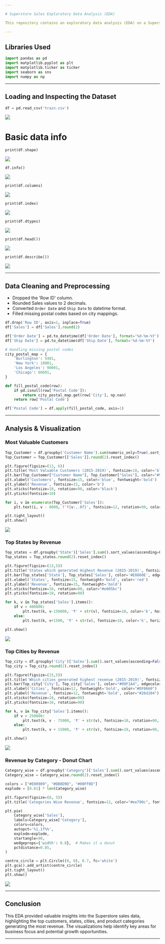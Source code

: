 ```yaml
---

# Superstore Sales Exploratory Data Analysis (EDA)

This repository contains an exploratory data analysis (EDA) on a Superstore Sales dataset spanning from 2015 to 2019. The goal is to analyze sales data by customers, states, cities, and product categories, visualizing the highest revenue generators.

---
```


## Libraries Used

```python
import pandas as pd
import matplotlib.pyplot as plt
import matplotlib.ticker as ticker
import seaborn as sns
import numpy as np
```

---

## Loading and Inspecting the Dataset

```python
df = pd.read_csv('train.csv')
```
![](https://github.com/Its-Deepak-Choudhary/superstore/blob/master/images/Load_csv.png)
# Basic data info
```
print(df.shape)
```
![](https://github.com/Its-Deepak-Choudhary/superstore/blob/master/images/shape.png)
```
df.info()
```
![](https://github.com/Its-Deepak-Choudhary/superstore/blob/master/images/info.png)
```
print(df.columns)
```
![](https://github.com/Its-Deepak-Choudhary/superstore/blob/master/images/columns.png)
```
print(df.index)
```
![](https://github.com/Its-Deepak-Choudhary/superstore/blob/master/images/index.png)
```
print(df.dtypes)
```
![](https://github.com/Its-Deepak-Choudhary/superstore/blob/master/images/dtypes.png)
```
print(df.head())
```
![](https://github.com/Its-Deepak-Choudhary/superstore/blob/master/images/head.png)
```
print(df.describe())
```
![](https://github.com/Its-Deepak-Choudhary/superstore/blob/master/images/describe.png)

---

## Data Cleaning and Preprocessing

* Dropped the 'Row ID' column.
* Rounded Sales values to 2 decimals.
* Converted `Order Date` and `Ship Date` to datetime format.
* Filled missing postal codes based on city mappings.

```python
df.drop('Row ID', axis=1, inplace=True)
df['Sales'] = df['Sales'].round(2)

df['Order Date'] = pd.to_datetime(df['Order Date'], format='%d-%m-%Y')
df['Ship Date'] = pd.to_datetime(df['Ship Date'], format='%d-%m-%Y')

# Handling missing postal codes
city_postal_map = {
    'Burlington': 5401,
    'New York': 10001,
    'Los Angeles': 90001,
    'Chicago': 60601,
}

def fill_postal_code(row):
    if pd.isnull(row['Postal Code']):
        return city_postal_map.get(row['City'], np.nan)
    return row['Postal Code']

df['Postal Code'] = df.apply(fill_postal_code, axis=1)
```

---

## Analysis & Visualization

### Most Valuable Customers

```python
Top_Customer = df.groupby('Customer Name').sum(numeric_only=True).sort_values('Sales', ascending=False).head(20)
Top_Customer = Top_Customer[['Sales']].round(2).reset_index()

plt.figure(figsize=(13, 6))
plt.title('Most Valuable Customers (2015-2019)', fontsize=18, color='blue', fontweight='bold')
plt.bar(Top_Customer["Customer Name"], Top_Customer["Sales"], color="#9C9208", edgecolor='green', linewidth=1)
plt.xlabel('Customers', fontsize=15, color='blue', fontweight='bold')
plt.ylabel('Revenue', fontsize=15, color='b')
plt.xticks(fontsize=10, rotation=90, color='black')
plt.yticks(fontsize=10)

for i, v in enumerate(Top_Customer['Sales']):
    plt.text(i, v - 8000, f'₹{v:,.0f}', fontsize=12, rotation=90, color='w', horizontalalignment='center')

plt.tight_layout()
plt.show()
```
![](https://github.com/Its-Deepak-Choudhary/superstore/blob/master/images/most_valuablecustomer_graph.png)

### Top States by Revenue

```python
Top_states = df.groupby('State')['Sales'].sum().sort_values(ascending=False).head(20)
Top_states = Top_states.round(2).reset_index()

plt.figure(figsize=(13,5))
plt.title('States which generated Highest Revenue (2015-2019)', fontsize=18, color='Red', fontweight='bold')
plt.bar(Top_states['State'], Top_states['Sales'], color='#E8860E', edgecolor='red', linewidth=1)
plt.xlabel('States', fontsize=15, fontweight='bold', color='red')
plt.ylabel('Revenue', fontsize=15, fontweight='bold')
plt.xticks(fontsize=10, rotation=90, color="#e005bc")
plt.yticks(fontsize=10, rotation=90)

for k, v in Top_states['Sales'].items():
    if v > 400000:
        plt.text(k, v-150000, '₹' + str(v), fontsize=10, color='k', horizontalalignment='center', rotation=90)
    else:
        plt.text(k, v+1500, '₹' + str(v), fontsize=10, color='k', horizontalalignment='center', rotation=90)

plt.show()
```
![](https://github.com/Its-Deepak-Choudhary/superstore/blob/master/images/witchstatesgethighestrevenue_graph.png)

### Top Cities by Revenue

```python
Top_city = df.groupby('City')['Sales'].sum().sort_values(ascending=False).head(20)
Top_city = Top_city.round(2).reset_index()

plt.figure(figsize=(15,5))
plt.title('Which cities generated highest revenue (2015-2019)', fontsize=15, color='purple')
plt.bar(Top_city['City'], Top_city['Sales'], color="#09F1A4", edgecolor="#010A06E8", linewidth=1)
plt.xlabel('Cities', fontsize=12, fontweight='bold', color="#DF0660")
plt.ylabel('Revenue', fontsize=12, fontweight='bold', color="#26d104")
plt.xticks(fontsize=10, rotation=90)
plt.yticks(fontsize=10, rotation=90)

for k, v in Top_city['Sales'].items():
    if v > 250000:
        plt.text(k, v - 75000, '₹' + str(v), fontsize=10, rotation=90, color='k', horizontalalignment='center')
    else:
        plt.text(k, v + 15000, '₹' + str(v), fontsize=10, rotation=90, color='k', horizontalalignment='center')

plt.show()
```
![](https://github.com/Its-Deepak-Choudhary/superstore/blob/master/images/cities_graph.png) 

### Revenue by Category - Donut Chart

```python
Category_wise = df.groupby('Category')['Sales'].sum().sort_values(ascending=False)
Category_wise = Category_wise.round(2).reset_index()

colors = ["#E00909", "#DB0D9D", "#00FF0D"]
explode = [0.01] * len(Category_wise)

plt.figure(figsize=(8, 5))
plt.title('Categories Wise Revenue', fontsize=12, color="#ee790c", fontweight='bold')

plt.pie(
    Category_wise['Sales'],
    labels=Category_wise['Category'],
    colors=colors,
    autopct='%1.1f%%',
    explode=explode,
    startangle=90,
    wedgeprops={'width': 0.8},  # Makes it a donut
    pctdistance=0.85,
)

centre_circle = plt.Circle((0, 0), 0.7, fc='white')
plt.gca().add_artist(centre_circle)
plt.tight_layout()
plt.show()
```
![](https://github.com/Its-Deepak-Choudhary/superstore/blob/master/images/circle_graph.png)

---
## Conclusion

This EDA provided valuable insights into the Superstore sales data, highlighting the top customers, states, cities, and product categories generating the most revenue. The visualizations help identify key areas for business focus and potential growth opportunities.

---

